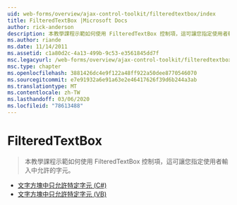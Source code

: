 ```yaml
---
uid: web-forms/overview/ajax-control-toolkit/filteredtextbox/index
title: FilteredTextBox |Microsoft Docs
author: rick-anderson
description: 本教學課程示範如何使用 FilteredTextBox 控制項，這可讓您指定使用者輸入中允許的字元。
ms.author: riande
ms.date: 11/14/2011
ms.assetid: c1a80d2c-4a13-499b-9c53-e3561845dd7f
msc.legacyurl: /web-forms/overview/ajax-control-toolkit/filteredtextbox
msc.type: chapter
ms.openlocfilehash: 3881426dc4e9f122a48ff922a50dee8770546070
ms.sourcegitcommit: e7e91932a6e91a63e2e46417626f39d6b244a3ab
ms.translationtype: MT
ms.contentlocale: zh-TW
ms.lasthandoff: 03/06/2020
ms.locfileid: "78613488"
---
```

# <a name="filteredtextbox"></a>FilteredTextBox

> 本教學課程示範如何使用 FilteredTextBox 控制項，這可讓您指定使用者輸入中允許的字元。

- [文字方塊中只允許特定字元 (C#)](allowing-only-certain-characters-in-a-text-box-cs.md)
- [文字方塊中只允許特定字元 (VB)](allowing-only-certain-characters-in-a-text-box-vb.md)
